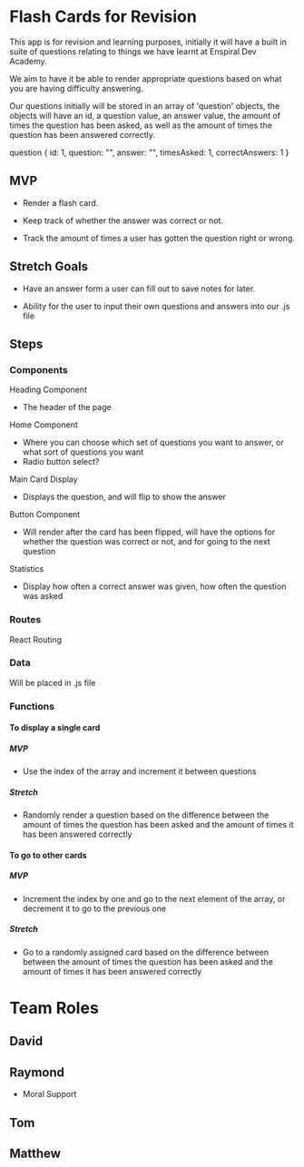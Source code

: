 # Flash Cards for Revision

This app is for revision and learning purposes, initially it will have a built in suite of questions relating to things we have learnt at Enspiral Dev Academy. 

We aim to have it be able to render appropriate questions based on what you are having difficulty answering.

Our questions initially will be stored in an array of 'question' objects, the objects will have an id, a question value, an answer value, the amount of times the question has been asked, as well as the amount of times the question has been answered correctly.

question {
  id: 1,
  question: "",
  answer: "",
  timesAsked: 1,
  correctAnswers: 1
}



## MVP 
- Render a flash card.

- Keep track of whether the answer was correct or not.

- Track the amount of times a user has gotten the question right or wrong.

## Stretch Goals

- Have an answer form a user can fill out to save notes for later.

- Ability for the user to input their own questions and answers into our .js file


## Steps

### Components

Heading Component
- The header of the page

Home Component
- Where you can choose which set of questions you want to answer, or what sort of questions you want
- Radio button select? 

Main Card Display
- Displays the question, and will flip to show the answer

Button Component
- Will render after the card has been flipped, will have the options for whether the question was correct or not, and for going to the next question

Statistics
- Display how often a correct answer was given, how often the question was asked

### Routes

React Routing

### Data

Will be placed in .js file

### Functions

#### To display a single card
##### MVP 
- Use the index of the array and increment it between questions

##### Stretch 
- Randomly render a question based on the difference between the amount of times the question has been asked and the amount of times it has been answered correctly

#### To go to other cards
##### MVP 
- Increment the index by one and go to the next element of the array, or decrement it to go to the previous one
##### Stretch
- Go to a randomly assigned card based on the difference between between the amount of times the question has been asked and the amount of times it has been answered correctly 


# Team Roles

## David


## Raymond
- Moral Support

## Tom


## Matthew

